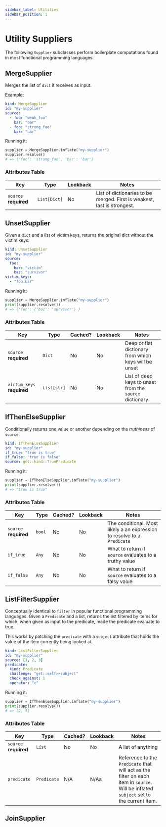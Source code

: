 ```yaml
---
sidebar_label: Utilities  
sidebar_position: 1
---
```


# Utility Suppliers

The following `Supplier` subclasses perform boilerplate computations
found in most functional programming languages.




## MergeSupplier

Merges the list of `dict` it receives as input.

Example:

```yaml
kind: MergeSupplier
id: "my-supplier"
source:
  - foo: "weak_foo"
    bar: "bar"
  - foo: "strong_foo"
    bar: "bar"
```

Running it:

```python title="$ python3 main.py -m shell"
supplier = MergeSupplier.inflate("my-supplier")
supplier.resolve()
# => {'foo': 'strong_foo', 'bar': 'bar'} 
```

### Attributes Table

| Key      | Type         | Lookback | Notes                                                                   |
|----------|--------------|----------|-------------------------------------------------------------------------|
| `source` **required** | `List[Dict]` | No       | List of dictionaries to be merged. First is weakest, last is strongest. |






## UnsetSupplier

Given a `dict` and a list of victim keys, returns the original dict 
without the victim keys:

```yaml
kind: UnsetSupplier
id: "my-supplier"
source:
  foo:
    bar: "victim"
    baz: "survivor"
victim_keys: 
  - "foo.bar"
```

Running it:

```python title="$ python3 main.py -m shell"
supplier = MergeSupplier.inflate("my-supplier")
print(supplier.resolve())
# => {'foo': {'baz': 'survivor'} } 
```

### Attributes Table

| Key                        | Type        | Cached? | Lookback | Notes                                                   |
|----------------------------|-------------|---------|----------|---------------------------------------------------------|
| `source` **required**      | `Dict`      | No      | No       | Deep or flat dictionary from which keys will be unset   |
| `victim_keys` **required** | `List[str]` | No      | No       | List of deep keys to unset from the `source` dictionary |






## IfThenElseSupplier

Conditionally returns one value or another depending on the _truthiness_ of `source`:

```yaml
kind: IfThenElseSupplier
id: "my-supplier"
if_true: "true is true"
if_false: "true is false"
source: get::kind::TruePredicate
```

Running it:

```python title="$ python3 main.py -m shell"
supplier = IfThenElseSupplier.inflate("my-supplier")
print(supplier.resolve())
# => "true is true" 
```

### Attributes Table

| Key                   | Type   | Cached? | Lookback | Notes                                                                    |
|-----------------------|--------|---------|----------|--------------------------------------------------------------------------|
| `source` **required** | `bool` | No      | No       | The conditional. Most likely a an expression to resolve to a `Predicate` |
| `if_true`             | `Any`  | No      | No       | What to return if `source` evaluates to a truthy value                   |
| `if_false`            | `Any`  | No      | No       | What to return if `source` evaluates to a falsy value                    |






## ListFilterSupplier

Conceptually identical to `filter` in popular functional programming languages. Given 
a `Predicate` and a list, returns the list filtered by items
for which, when given as input to the predicate, made the predicate evaluate to true. 

This works by patching the `predicate` with a `subject` attribute that holds the value
of the item currently being looked at. 


```yaml
kind: ListFilterSupplier
id: "my-supplier"
source: [1, 2, 3]
predicate:
  kind: Predicate
  challenge: "get::self>>subject"
  check_against: 1
  operator: ">"
```

Running it:

```python title="$ python3 main.py -m shell"
supplier = IfThenElseSupplier.inflate("my-supplier")
print(supplier.resolve())
# => [2, 3] 
```

### Attributes Table

| Key                   | Type        | Cached? | Lookback | Notes                                                                                                                                  |
|-----------------------|-------------|---------|----------|----------------------------------------------------------------------------------------------------------------------------------------|
| `source` **required** | `List`      | No      | No       | A list of anything                                                                                                                     |
| `predicate`           | `Predicate` | N/A     | N/Aa     | Reference to the `Predicate` that will act as the filter on each item in `source`. Will be inflated `subject` set to the current item. |






## JoinSupplier

